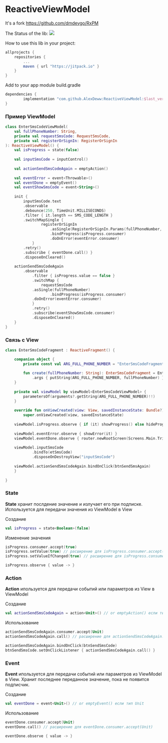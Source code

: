 # ReactiveViewModel

It's a fork https://github.com/dmdevgo/RxPM

The Status of the lib: 
[![](https://jitpack.io/v/AlexDeww/ReactiveViewModel.svg)](https://jitpack.io/#AlexDeww/ReactiveViewModel)

How to use this lib in your project:
```gradle
allprojects {
	repositories {
		...
		maven { url "https://jitpack.io" }
	}
}
```

Add to your app module build.gradle
```gradle
dependencies {
        implementation "com.github.AlexDeww:ReactiveViewModel:$last_version"
}
```

### Пример ViewModel
```kotlin
class EnterSmsCodeViewModel(
    val fullPhoneNumber: String,
    private val requestSmsCode: RequestSmsCode,
    private val registerOrSignIn: RegisterOrSignIn
): ReactiveViewModel() {
    val isProgress = state(false)
    
    val inputSmsCode = inputControl()
    
    val actionSendSmsCodeAgain = emptyAction()
    
    val eventError = event<Throwable>()
    val eventDone = emptyEvent()
    val eventShowSmsCode = event<String>()
    
    init {
        inputSmsCode.text
	    .observable
	    .debounce(250, TimeUnit.MILLISECONDS)
	    .filter { it.length == SMS_CODE_LENGTH }
	    .switchMapSingle {
                registerOrSignIn
                    .asSingle(RegisterOrSignIn.Params(fullPhoneNumber, it))
                    .bindProgress(isProgress.consumer)
                    .doOnError(eventError.consumer)
            }
	    .retry()
	    .subscribe { eventDone.call() }
	    .disposeOnCleared()
	    
	actionSendSmsCodeAgain
	    .observable
            .filter { isProgress.value == false }
            .switchMap {
                requestSmsCode
		    .asSingle(fullPhoneNumber)
                    .bindProgress(isProgress.consumer)
		    .doOnError(eventError.consumer)
            }
            .retry()
            .subscribe(eventShowSmsCode.consumer)
            .disposeOnCleared()
    }
}
```

### Связь с View
```kotlin
class EnterSmsCodeFragment : ReactiveFragment() {

    companion object {
        private const val ARG_FULL_PHONE_NUMBER = "EnterSmsCodeFragment.ARG_FULL_PHONE_NUMBER"
	
        fun create(fullPhoneNumber: String): EnterSmsCodeFragment = EnterSmsCodeFragment()
            .args { putString(ARG_FULL_PHONE_NUMBER, fullPhoneNumber) }
    }
    
    private val viewModel by viewModel<EnterSmsCodeViewModel> { 
        parametersOf(arguments?.getString(ARG_FULL_PHONE_NUMBER)!!)
    }
    
    override fun onViewCreated(view: View, savedInstanceState: Bundle?) {
        super.onViewCreated(view, savedInstanceState)
        
	viewModel.isProgress.observe { if (it) showProgress() else hideProgress() }
	
	viewModel.eventError.observe { showError(it) }
	viewModel.eventDone.observe { router.newRootScreen(Screens.Main.TripSetupFlowScreen()) }
	
	viewModel.inputSmsCode
            .bindTo(etSmsCode)
            .disposeOnDestroyView("inputSmsCode")
	    
	viewModel.actionSendSmsCodeAgain.bindOnClick(btnSendSmsAgain)
    }
    
}
```

### State
**State** хранит послдение значение и излучает его при подписке. Используется для передачи значения из ViewModel в View

Создание
```kotlin
val isProgress = state<Boolean>(false)
```
Изменение значения
```kotlin
isProgress.consumer.accept(true)
isProgress.setValue(true) // расширение для isProgress.consumer.accept(true)
isProgress.setValueIfChanged(true) // расширение для isProgress.consumer.accept(true) но с проверкой if (lastValue != newValue)
```
```kotlin
isProgress.observe { value -> }
```

### Action
**Action** ипользуется для передачи событий или параметров из View в ViewModel

Создание
```kotlin
val actionSendSmsCodeAgain = action<Unit>() // or emptyAction() если тип Unit
```
Использование 
```kotlin
actionSendSmsCodeAgain.consumer.accept(Unit)
actionSendSmsCodeAgain.call() // расширение для actionSendSmsCodeAgain.consumer.accept(Unit)
```
```kotlin
actionSendSmsCodeAgain.bindOnClick(btnSendSmsCode)
btnSendSmsCode.setOnClickListener { actionSendSmsCodeAgain.call() }
```

### Event
**Event** ипользуется для передачи событий или параметров из ViewModel в View. Хранит последнее переданное значение, пока не появится подписчик.

Создание
```kotlin
val eventDone = event<Unit>() // or emptyEvent() если тип Unit
```
Использование 
```kotlin
eventDone.consumer.accept(Unit)
eventDone.call() // расширение для eventDone.consumer.accept(Unit)
```
```kotlin
eventDone.observe { value -> }
```
